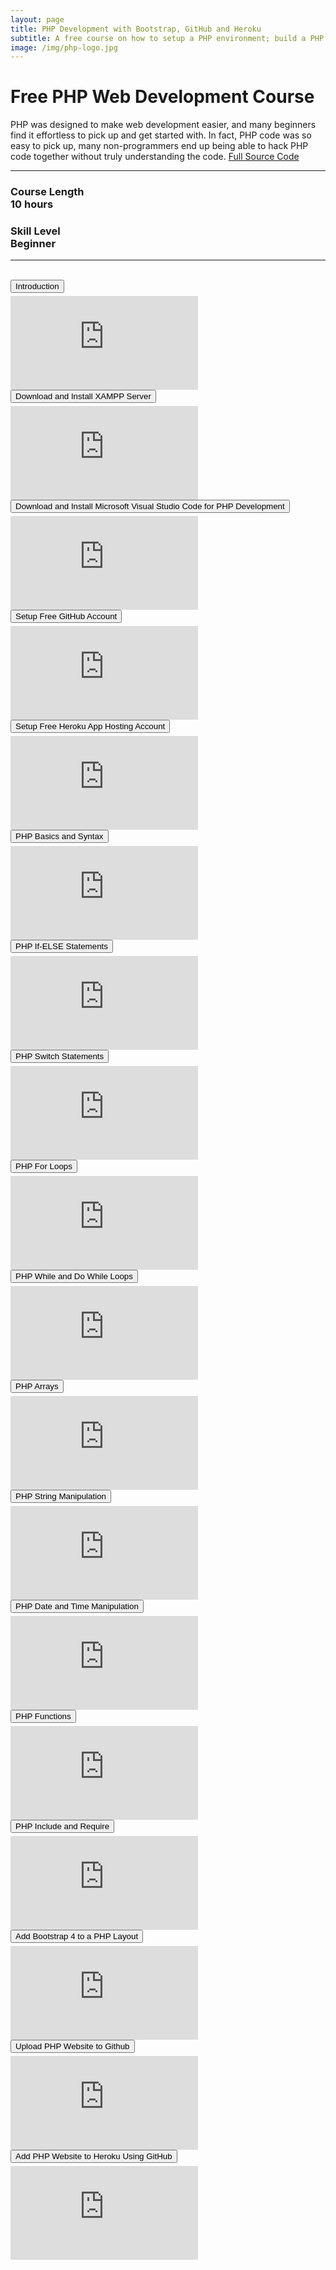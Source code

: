 ```yaml
---
layout: page
title: PHP Development with Bootstrap, GitHub and Heroku  
subtitle: A free course on how to setup a PHP environment; build a PHP website; style with Bootstrap 4; add a project to source control and later deploy to Heroku. 
image: /img/php-logo.jpg
---
```


<div>
    <h1 class="text-center text-info">Free PHP Web Development Course </h1>
    <span class="text-center lead">PHP was designed to make web development easier, and many beginners find it effortless to pick up and get started with. In fact, PHP code was so easy to pick up, many non-programmers end up being able to hack PHP code together without truly understanding the code. </span> <a href='https://github.com/trevoirwilliams/php_primer'> Full Source Code </a>
    <span></span>
    <hr/>
    <div class="row">
        <div class="col-md-6">
            <h3 class="text-center text-info">Course Length <br/>10 hours</h3>
        </div>
        <div class="col-md-6">
            <h3 class="text-center text-info">Skill Level<br/>Beginner</h3>
        </div>
    </div>
    <hr/>
    <br/>
    <button class="btn btn-primary btn-block" type="button" data-toggle="collapse" data-target="#intro" aria-expanded="false" aria-controls="collapseExample" style="margin-bottom: 5px;">Introduction</button>
    <div class="collapse" id="intro">
        <div class="well embed-container">
            <iframe  src="https://www.youtube.com/embed/msD8i0T7R_c" frameborder="0" allow="accelerometer; autoplay; encrypted-media; gyroscope; picture-in-picture" allowfullscreen></iframe>
        </div>
    </div>
    <button class="btn btn-primary btn-block" type="button" data-toggle="collapse" data-target="#xampp" aria-expanded="false" aria-controls="collapseExample" style="margin-bottom: 5px;"> Download and Install XAMPP Server</button>
    <div class="collapse" id="xampp">
        <div class="well embed-container">
            <iframe  src="https://www.youtube.com/embed/P6DV1nTH8kU" frameborder="0" allow="accelerometer; autoplay; encrypted-media; gyroscope; picture-in-picture" allowfullscreen></iframe>
        </div>
    </div>
    <button class="btn btn-primary btn-block" type="button" data-toggle="collapse" data-target="#vscode" aria-expanded="false" aria-controls="collapseExample" style="margin-bottom: 5px;"> Download and Install Microsoft Visual Studio Code for PHP Development</button>
    <div class="collapse" id="vscode">
        <div class="well embed-container">
            <iframe  src="https://www.youtube.com/embed/iUPeGVi_uwI" frameborder="0" allow="accelerometer; autoplay; encrypted-media; gyroscope; picture-in-picture" allowfullscreen></iframe>
        </div>
    </div>
    <button class="btn btn-primary btn-block" type="button" data-toggle="collapse" data-target="#github" aria-expanded="false" aria-controls="collapseExample" style="margin-bottom: 5px;">Setup Free GitHub Account</button>
    <div class="collapse" id="github">
        <div class="well embed-container">
            <iframe  src="https://www.youtube.com/embed/0E20ILr5yHE" frameborder="0" allow="accelerometer; autoplay; encrypted-media; gyroscope; picture-in-picture" allowfullscreen></iframe>
        </div>
    </div>
    <button class="btn btn-primary btn-block" type="button" data-toggle="collapse" data-target="#heroku" aria-expanded="false" aria-controls="collapseExample" style="margin-bottom: 5px;">Setup Free Heroku App Hosting Account</button>
    <div class="collapse" id="heroku">
        <div class="well embed-container">
            <iframe  src="https://www.youtube.com/embed/fVIYqNjW1R4" frameborder="0" allow="accelerometer; autoplay; encrypted-media; gyroscope; picture-in-picture" allowfullscreen></iframe>
        </div>
    </div>
    <button class="btn btn-primary btn-block" type="button" data-toggle="collapse" data-target="#basics" aria-expanded="false" aria-controls="collapseExample" style="margin-bottom: 5px;">PHP Basics and Syntax</button>
    <div class="collapse" id="basics">
        <div class="well embed-container">
            <iframe  src="https://www.youtube.com/embed/5vrP_-885Gw" frameborder="0" allow="accelerometer; autoplay; encrypted-media; gyroscope; picture-in-picture" allowfullscreen></iframe>
        </div>
    </div>
    <button class="btn btn-primary btn-block" type="button" data-toggle="collapse" data-target="#ifelse" aria-expanded="false" aria-controls="collapseExample" style="margin-bottom: 5px;">PHP If-ELSE Statements</button>
    <div class="collapse" id="ifelse">
        <div class="well embed-container">
            <iframe  src="https://www.youtube.com/embed/39FDoPOTixA" frameborder="0" allow="accelerometer; autoplay; encrypted-media; gyroscope; picture-in-picture" allowfullscreen></iframe>
        </div>
    </div>
    <button class="btn btn-primary btn-block" type="button" data-toggle="collapse" data-target="#switch" aria-expanded="false" aria-controls="collapseExample" style="margin-bottom: 5px;">PHP Switch Statements</button>
    <div class="collapse" id="switch">
        <div class="well embed-container">
            <iframe  src="https://www.youtube.com/embed/DJmXfar4cWE" frameborder="0" allow="accelerometer; autoplay; encrypted-media; gyroscope; picture-in-picture" allowfullscreen></iframe>
        </div>
    </div>
    <button class="btn btn-primary btn-block" type="button" data-toggle="collapse" data-target="#forloop" aria-expanded="false" aria-controls="collapseExample" style="margin-bottom: 5px;">PHP For Loops</button>
    <div class="collapse" id="forloop">
        <div class="well embed-container">
            <iframe  src="https://www.youtube.com/embed/FKxGPwAUKrI" frameborder="0" allow="accelerometer; autoplay; encrypted-media; gyroscope; picture-in-picture" allowfullscreen></iframe>
        </div>
    </div>
    <button class="btn btn-primary btn-block" type="button" data-toggle="collapse" data-target="#whileloops" aria-expanded="false" aria-controls="collapseExample" style="margin-bottom: 5px;"> PHP While and Do While Loops</button>
    <div class="collapse" id="whileloops">
        <div class="well embed-container">
            <iframe  src="https://www.youtube.com/embed/-inr6dwM73c" frameborder="0" allow="accelerometer; autoplay; encrypted-media; gyroscope; picture-in-picture" allowfullscreen></iframe>
        </div>
    </div>
    <button class="btn btn-primary btn-block" type="button" data-toggle="collapse" data-target="#arrays" aria-expanded="false" aria-controls="collapseExample" style="margin-bottom: 5px;">PHP Arrays</button>
     <div class="collapse" id="arrays">
        <div class="well embed-container">
            <iframe  src="https://www.youtube.com/embed/gH7-rijGrxk" frameborder="0" allow="accelerometer; autoplay; encrypted-media; gyroscope; picture-in-picture" allowfullscreen></iframe>
        </div>
    </div>
    <button class="btn btn-primary btn-block" type="button" data-toggle="collapse" data-target="#strings" aria-expanded="false" aria-controls="collapseExample" style="margin-bottom: 5px;">PHP String Manipulation</button>
    <div class="collapse" id="strings">
        <div class="well embed-container">
            <iframe  src="https://www.youtube.com/embed/FPeUJe9L9vA" frameborder="0" allow="accelerometer; autoplay; encrypted-media; gyroscope; picture-in-picture" allowfullscreen></iframe>
        </div>
    </div>
    <button class="btn btn-primary btn-block" type="button" data-toggle="collapse" data-target="#datetime" aria-expanded="false" aria-controls="collapseExample" style="margin-bottom: 5px;">PHP Date and Time Manipulation</button>
    <div class="collapse" id="datetime">
        <div class="well embed-container">
            <iframe  src="https://www.youtube.com/embed/gZYCWQGq36Q" frameborder="0" allow="accelerometer; autoplay; encrypted-media; gyroscope; picture-in-picture" allowfullscreen></iframe>
        </div>
    </div>
    <button class="btn btn-primary btn-block" type="button" data-toggle="collapse" data-target="#functions" aria-expanded="false" aria-controls="collapseExample" style="margin-bottom: 5px;">PHP Functions</button>
    <div class="collapse" id="functions">
        <div class="well embed-container">
            <iframe  src="https://www.youtube.com/embed/Tz00hVz9Wag" frameborder="0" allow="accelerometer; autoplay; encrypted-media; gyroscope; picture-in-picture" allowfullscreen></iframe>
        </div>
    </div>
    <button class="btn btn-primary btn-block" type="button" data-toggle="collapse" data-target="#includes" aria-expanded="false" aria-controls="collapseExample" style="margin-bottom: 5px;">PHP Include and Require</button>
    <div class="collapse" id="includes">
        <div class="well embed-container">
            <iframe  src="https://www.youtube.com/embed/s-Anfs37uTA" frameborder="0" allow="accelerometer; autoplay; encrypted-media; gyroscope; picture-in-picture" allowfullscreen></iframe>
        </div>
    </div>
    <button class="btn btn-primary btn-block" type="button" data-toggle="collapse" data-target="#bootstrap" aria-expanded="false" aria-controls="collapseExample" style="margin-bottom: 5px;">Add Bootstrap 4 to a PHP Layout</button>
    <div class="collapse" id="bootstrap">
        <div class="well embed-container">
            <iframe  src="https://www.youtube.com/embed/K1NJDeBS5qA" frameborder="0" allow="accelerometer; autoplay; encrypted-media; gyroscope; picture-in-picture" allowfullscreen></iframe>
        </div>
    </div>
    <button class="btn btn-primary btn-block" type="button" data-toggle="collapse" data-target="#github2" aria-expanded="false" aria-controls="collapseExample" style="margin-bottom: 5px;">Upload PHP Website to Github</button>
    <div class="collapse" id="github2">
        <div class="well embed-container">
            <iframe  src="https://www.youtube.com/embed/LyPEXexloas" frameborder="0" allow="accelerometer; autoplay; encrypted-media; gyroscope; picture-in-picture" allowfullscreen></iframe>
        </div>
    </div>
    <button class="btn btn-primary btn-block" type="button" data-toggle="collapse" data-target="#heroku2" aria-expanded="false" aria-controls="collapseExample" style="margin-bottom: 5px;">Add PHP Website to Heroku Using GitHub</button>
   <div class="collapse" id="heroku2">
        <div class="well embed-container">
            <iframe  src="https://www.youtube.com/embed/rzFFnUUctXQ" frameborder="0" allow="accelerometer; autoplay; encrypted-media; gyroscope; picture-in-picture" allowfullscreen></iframe>
        </div>
    </div>
</div>